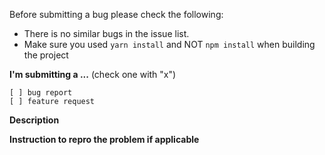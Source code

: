 Before submitting a bug please check the following:
- There is no similar bugs in the issue list.
- Make sure you used `yarn install` and NOT `npm install` when building the project

**I'm submitting a ...**  (check one with "x")
```
[ ] bug report
[ ] feature request
```

**Description**

**Instruction to repro the problem if applicable**

